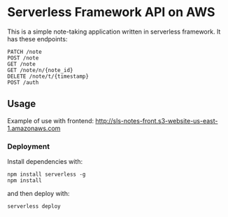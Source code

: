 <!--
title: 'Serverless Framework Node Express API service backed by DynamoDB on AWS'
description: 'This template demonstrates how to develop and deploy a simple Node Express API service backed by DynamoDB running on AWS Lambda using the traditional Serverless Framework.'
layout: Doc
framework: v3
platform: AWS
language: nodeJS
priority: 1
authorLink: 'https://github.com/serverless'
authorName: 'Serverless, inc.'
authorAvatar: 'https://avatars1.githubusercontent.com/u/13742415?s=200&v=4'
-->

# Serverless Framework API on AWS

This is a simple note-taking application written in serverless framework. It has these endpoints:
```
PATCH /note
POST /note
GET /note
GET /note/n/{note_id}
DELETE /note/t/{timestamp}
POST /auth
```

## Usage
Example of use with frontend: http://sls-notes-front.s3-website-us-east-1.amazonaws.com

### Deployment

Install dependencies with:

```
npm install serverless -g
npm install
```

and then deploy with:

```
serverless deploy
```

